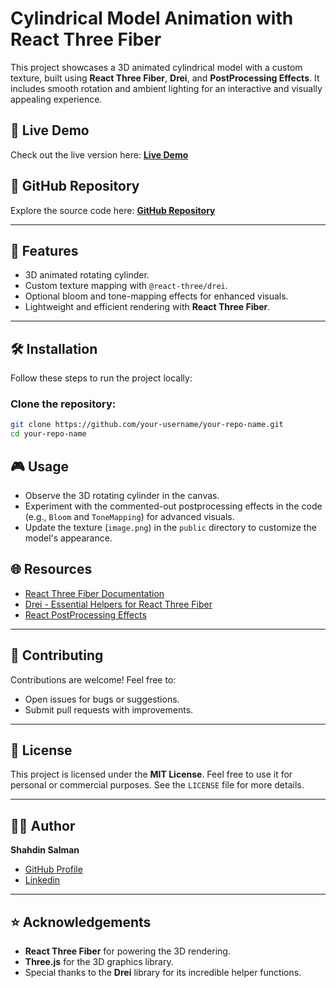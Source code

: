 # Cylindrical Model Animation with React Three Fiber

This project showcases a 3D animated cylindrical model with a custom texture, built using **React Three Fiber**, **Drei**, and **PostProcessing Effects**. It includes smooth rotation and ambient lighting for an interactive and visually appealing experience.

## 🚀 Live Demo
Check out the live version here: **[Live Demo](https://your-live-demo-link.com)**

## 📂 GitHub Repository
Explore the source code here: **[GitHub Repository](https://github.com/your-username/your-repo-name)**

---

## 🎯 Features
- 3D animated rotating cylinder.
- Custom texture mapping with `@react-three/drei`.
- Optional bloom and tone-mapping effects for enhanced visuals.
- Lightweight and efficient rendering with **React Three Fiber**.

---

## 🛠️ Installation

Follow these steps to run the project locally:

### Clone the repository:
```bash
git clone https://github.com/your-username/your-repo-name.git
cd your-repo-name
```

## 🎮 Usage
- Observe the 3D rotating cylinder in the canvas.
- Experiment with the commented-out postprocessing effects in the code (e.g., `Bloom` and `ToneMapping`) for advanced visuals.
- Update the texture (`image.png`) in the `public` directory to customize the model's appearance.



## 🌐 Resources
- [React Three Fiber Documentation](https://docs.pmnd.rs/react-three-fiber/getting-started/introduction)
- [Drei - Essential Helpers for React Three Fiber](https://github.com/pmndrs/drei)
- [React PostProcessing Effects](https://github.com/pmndrs/react-postprocessing)

---

## 🤝 Contributing
Contributions are welcome! Feel free to:
- Open issues for bugs or suggestions.
- Submit pull requests with improvements.

---

## 📜 License
This project is licensed under the **MIT License**. Feel free to use it for personal or commercial purposes. See the `LICENSE` file for more details.

---

## 🧑‍💻 Author
**Shahdin Salman**  
- [GitHub Profile](https://github.com/shahdinsalman23)  
- [Linkedin](https://www.linkedin.com/in/shahdinsalman/)

---

## ⭐ Acknowledgements
- **React Three Fiber** for powering the 3D rendering.
- **Three.js** for the 3D graphics library.
- Special thanks to the **Drei** library for its incredible helper functions.
